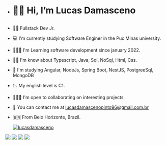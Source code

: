 -  <h1> 🖐🏿 Hi, I’m Lucas Damasceno</h1><h2> 
- ✊🏿 Fullstack Dev Jr.
- 💻 I'm currently studying Software Enginer in the Puc Minas university. 
- 🕵🏽‍♂️ I'm Learning software development since january 2022.
- ✊🏿 I'm know about Typescript, Java, Sql, NoSql, Html, Css.
- 📔 I'm studying Angular, NodeJs, Spring Boot, NestJS, PostgreeSql, MongoDB
- 📉 My english level is C1.
- 👷🏿‍♂️ I'm open to collaborating on interesting projects
- 📧 You can contact me at lucasdamascenopinto96@gmail.com.br
- 🇧🇷 From Belo Horizonte, Brazil.
  
  [![lucasdamasceno](https://github-readme-stats.vercel.app/api/top-langs/?username=lucasdamasceno96&hide=html&layout=compact&theme=default)](https://github.com/anuraghazra/github-readme-stats)

<p align="left">
  <a href="lucasdamascenopinto96@hotmail.com" alt="Gmail">
  <img src="https://img.shields.io/badge/-Gmail-FF0000?style=flat-square&labelColor=FF0000&logo=gmail&logoColor=white&link=lucasdamascenopinto96@hotmail.com" /></a>

  <a href="https://www.linkedin.com/in/lucasdamasceno96/" alt="Linkedin">
  <img src="https://img.shields.io/badge/-Linkedin-0e76a8?style=flat-square&logo=Linkedin&logoColor=white&link=https://www.linkedin.com/in/lucasdamasceno96/" /></a>

  <a href="https://twitter.com/intent/follow?screen_name=script21k" alt="Twitter">
  <img src="https://img.shields.io/twitter/follow/script21k?style=social="/></a>

   <a href="https://www.instagram.com/script21k/" alt="Instagram">
  <img src="https://img.shields.io/badge/-Instagram-DF0174?style=flat-square&labelColor=DF0174&logo=instagram&logoColor=white&link=https://www.instagram.com/script21k/"/></a>
</p>  
  </h2>


<!---
lucasdamasceno96/lucasdamasceno96 is a ✨ special ✨ repository because its `README.md` (this file) appears on your GitHub profile.
You can click the Preview link to take a look at your changes.
--->
